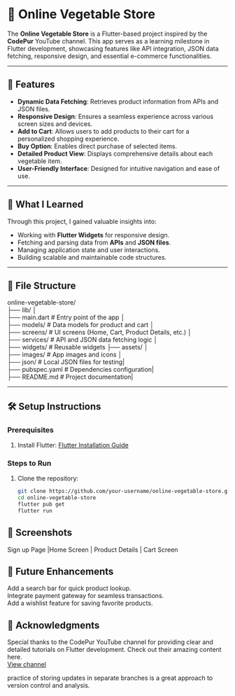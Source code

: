 # 🥦 Online Vegetable Store

The **Online Vegetable Store** is a Flutter-based project inspired by the **CodePur** YouTube channel. This app serves as a learning milestone in Flutter development, showcasing features like API integration, JSON data fetching, responsive design, and essential e-commerce functionalities.

---

## 🚀 Features

- **Dynamic Data Fetching**: Retrieves product information from APIs and JSON files.
- **Responsive Design**: Ensures a seamless experience across various screen sizes and devices.
- **Add to Cart**: Allows users to add products to their cart for a personalized shopping experience.
- **Buy Option**: Enables direct purchase of selected items.
- **Detailed Product View**: Displays comprehensive details about each vegetable item.
- **User-Friendly Interface**: Designed for intuitive navigation and ease of use.

---

## 📖 What I Learned

Through this project, I gained valuable insights into:
- Working with **Flutter Widgets** for responsive design.
- Fetching and parsing data from **APIs** and **JSON files**.
- Managing application state and user interactions.
- Building scalable and maintainable code structures.

---

## 📂 File Structure

online-vegetable-store/ <br>
├── lib/ │ <br>
├── main.dart # Entry point of the app │ <br>
├── models/ # Data models for product and cart │ <br>
├── screens/ # UI screens (Home, Cart, Product Details, etc.) │ <br>
├── services/ # API and JSON data fetching logic │ <br>
├── widgets/ # Reusable widgets ├── assets/ │ <br>
├── images/ # App images and icons │ <br>
├── json/ # Local JSON files for testing| <br>
├── pubspec.yaml # Dependencies configuration| <br>
├── README.md # Project documentation| <br>


---

## 🛠️ Setup Instructions

### Prerequisites
1. Install Flutter: [Flutter Installation Guide](https://flutter.dev/docs/get-started/install)

### Steps to Run
1. Clone the repository:
   ```bash
   git clone https://github.com/your-username/online-vegetable-store.git
   cd online-vegetable-store
   flutter pub get
   flutter run
## 🎨 Screenshots
Sign up Page |Home Screen                    |                         	Product Details	                    |                  Cart Screen

## 🌟 Future Enhancements
Add a search bar for quick product lookup.<br>
Integrate payment gateway for seamless transactions.<br>
Add a wishlist feature for saving favorite products.<br>

## 🤝 Acknowledgments
Special thanks to the CodePur YouTube channel for providing clear and detailed tutorials on Flutter development. Check out their amazing content here.<br>
[View channel](https://youtu.be/jYoALeP3eH8?si=f-FZMaVFpvVcObNv)

practice of storing updates in separate branches is a great approach to version control and analysis.





